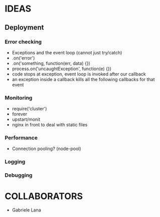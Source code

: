 # IDEAS

## Deployment

### Error checking

* Exceptions and the event loop (cannot just try/catch)
* .on('error')
* .on('something, function(err, data) {})
* process.on('uncaughtException', function(e) {})
 * code stops at exception, event loop is invoked after our callback
 * an exception inside a callback kills all the following callbacks for that event

### Monitoring

* require('cluster')
* forever
* upstart/monit
* nginx in front to deal with static files

### Performance

* Connection pooling? (node-pool)

### Logging

### Debugging

# COLLABORATORS

* Gabriele Lana
